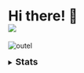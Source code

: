 # Hi there! 👋<br>![](https://komarev.com/ghpvc/?username=Jangsoodlor&color=3b8640)

<!--- ![icons](https://skillicons.dev/icons?i=python,cpp,bootstrap,django,css,js,html,md,git,docker,mysql,vscode) -->
![outel](https://files.catbox.moe/5mclz6.jpg)
<details>
<summary>
  <font size = 4><b>Stats</b></font>
</summary><br>
<!--- <a href = "https://github.com/anuraghazra/github-readme-stats"><img src = "https://github-readme-stats.vercel.app/api/top-langs/?username=Jangsoodlor"></a><br> -->
<a href = "https://github.com/DenverCoder1/github-readme-streak-stats"><img src = "https://streak-stats.demolab.com?user=Jangsoodlor&hide_border=true"></a>
</details>
